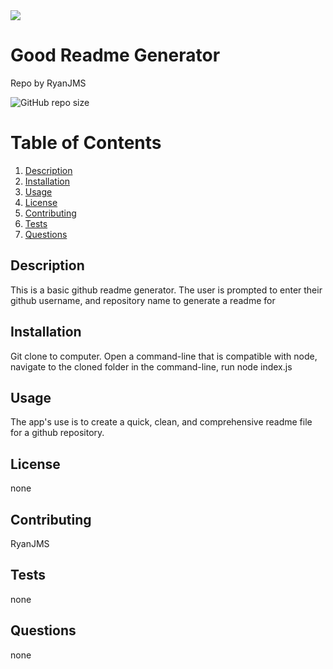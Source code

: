 <img src="https://avatars0.githubusercontent.com/u/59546790?v=4">

# Good Readme Generator

Repo by RyanJMS

  ![GitHub repo size](https://img.shields.io/github/repo-size/Ryan/JMS/Good-Readme)

# Table of Contents

1. [Description](#Description)
2. [Installation](#Installation)
3. [Usage](#Usage)
4. [License](#License)
5. [Contributing](#Contributing)
6. [Tests](#Tests)
7. [Questions](#Questions)

## Description

This is a basic github readme generator. The user is prompted to enter their github username, and repository name to generate a readme for

## Installation

Git clone to computer. Open a command-line that is compatible with node, navigate to the cloned folder in the command-line, run node index.js

## Usage

The app's use is to create a quick, clean, and comprehensive readme file for a github repository.

## License

none

## Contributing

RyanJMS

## Tests

none

## Questions

none
